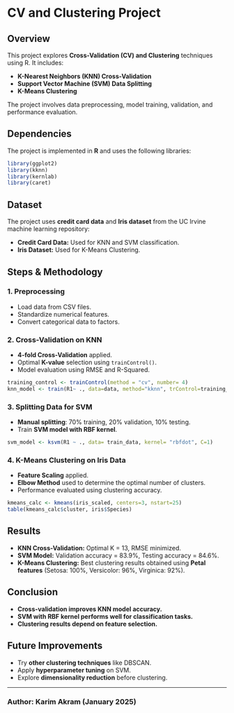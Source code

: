 # CV and Clustering Project

## Overview
This project explores **Cross-Validation (CV) and Clustering** techniques using R. It includes:
- **K-Nearest Neighbors (KNN) Cross-Validation**
- **Support Vector Machine (SVM) Data Splitting**
- **K-Means Clustering**

The project involves data preprocessing, model training, validation, and performance evaluation.

## Dependencies
The project is implemented in **R** and uses the following libraries:
```r
library(ggplot2)
library(kknn)
library(kernlab)
library(caret)
```

## Dataset
The project uses **credit card data** and **Iris dataset** from the UC Irvine machine learning repository:
- **Credit Card Data:** Used for KNN and SVM classification.
- **Iris Dataset:** Used for K-Means Clustering.

## Steps & Methodology
### 1. **Preprocessing**
- Load data from CSV files.
- Standardize numerical features.
- Convert categorical data to factors.

### 2. **Cross-Validation on KNN**
- **4-fold Cross-Validation** applied.
- Optimal **K-value** selection using `trainControl()`.
- Model evaluation using RMSE and R-Squared.

```r
training_control <- trainControl(method = "cv", number= 4)
knn_model <- train(R1~ ., data=data, method="kknn", trControl=training_control, tuneLength=5)
```

### 3. **Splitting Data for SVM**
- **Manual splitting**: 70% training, 20% validation, 10% testing.
- Train **SVM model with RBF kernel**.

```r
svm_model <- ksvm(R1 ~ ., data= train_data, kernel= "rbfdot", C=1)
```

### 4. **K-Means Clustering on Iris Data**
- **Feature Scaling** applied.
- **Elbow Method** used to determine the optimal number of clusters.
- Performance evaluated using clustering accuracy.

```r
kmeans_calc <- kmeans(iris_scaled, centers=3, nstart=25)
table(kmeans_calc$cluster, iris$Species)
```

## Results
- **KNN Cross-Validation:** Optimal K = 13, RMSE minimized.
- **SVM Model:** Validation accuracy = 83.9%, Testing accuracy = 84.6%.
- **K-Means Clustering:** Best clustering results obtained using **Petal features** (Setosa: 100%, Versicolor: 96%, Virginica: 92%).

## Conclusion
- **Cross-validation improves KNN model accuracy.**
- **SVM with RBF kernel performs well for classification tasks.**
- **Clustering results depend on feature selection.**

## Future Improvements
- Try **other clustering techniques** like DBSCAN.
- Apply **hyperparameter tuning** on SVM.
- Explore **dimensionality reduction** before clustering.

---

### Author: **Karim Akram** (January 2025)

